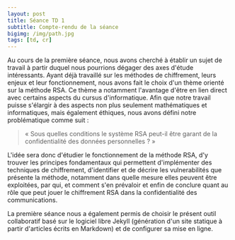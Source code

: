 ```yaml
---
layout: post
title: Séance TD 1
subtitle: Compte-rendu de la séance
bigimg: /img/path.jpg
tags: [td, cr]
---
```


Au cours de la première séance, nous avons cherché à établir un sujet de travail à partir duquel nous pourrions dégager des axes d'étude intéressants. Ayant déjà travaillé sur les méthodes de chiffrement, leurs enjeux et leur fonctionnement, nous avons fait le choix d'un thème orienté sur la méthode RSA. Ce thème a notamment l'avantage d'être en lien direct avec certains aspects du cursus d'informatique. Afin que notre travail puisse s'élargir à des aspects non plus seulement mathématiques et informatiques, mais également éthiques, nous avons défini notre problématique comme suit : 

> « Sous quelles conditions le système RSA peut-il être garant de la confidentialité des données personnelles ? »

L'idée sera donc d'étudier le fonctionnement de la méthode RSA, d'y trouver les principes fondamentaux qui permettent d'implémenter des techniques de chiffrement, d'identifier et de décrire les vulnerabilités que présente la méthode, notamment dans quelle mesure elles peuvent être exploitées, par qui, et comment s'en prévaloir et enfin de conclure quant au rôle que peut jouer le chiffrement RSA dans la confidentialité des communications.

La première séance nous a également permis de choisir le présent outil collaboratif basé sur le logiciel libre Jekyll (génération d'un site statique à partir d'articles écrits en Markdown) et de configurer sa mise en ligne.
